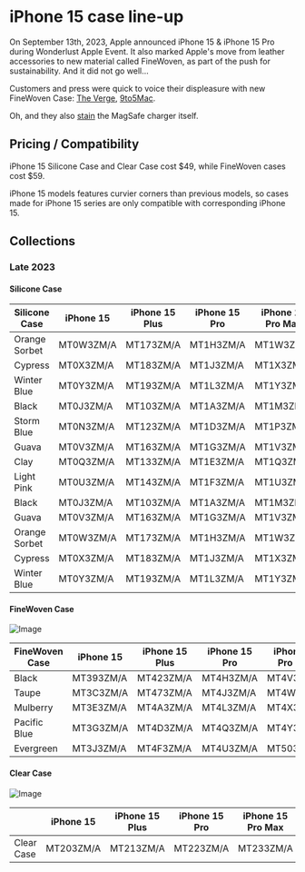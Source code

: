 # iPhone 15 case line-up

On September 13th, 2023, Apple announced iPhone 15 & iPhone 15 Pro during Wonderlust Apple Event. It also marked Apple's move from leather accessories to new material called FineWoven, as part of the push for sustainability. And it did not go well…

Customers and press were quick to voice their displeasure with new FineWoven Case: [The Verge](https://www.theverge.com/2023/9/20/23882255/apple-iphone-15-finewoven-case-wallet-bad), [9to5Mac](https://9to5mac.com/2023/09/25/apple-finewoven-cases-hands-on-terrible/).

Oh, and they also [stain](https://twitter.com/m_rlons/status/1708803532361531430) the MagSafe charger itself.

## Pricing / Compatibility

iPhone 15 Silicone Case and Clear Case cost \$49, while FineWoven cases cost \$59.

iPhone 15 models features curvier corners than previous models, so cases made for iPhone 15 series are only compatible with corresponding iPhone 15.

## Collections

### Late 2023

#### Silicone Case

| Silicone Case | iPhone 15 | iPhone 15 Plus | iPhone 15 Pro | iPhone 15 Pro Max |
| ------------- | --------- | -------------- | ------------- | ----------------- |
| Orange Sorbet | MT0W3ZM/A | MT173ZM/A      | MT1H3ZM/A     | MT1W3ZM/A         |
| Cypress       | MT0X3ZM/A | MT183ZM/A      | MT1J3ZM/A     | MT1X3ZM/A         |
| Winter Blue   | MT0Y3ZM/A | MT193ZM/A      | MT1L3ZM/A     | MT1Y3ZM/A         |
| Black         | MT0J3ZM/A | MT103ZM/A      | MT1A3ZM/A     | MT1M3ZM/A         |
| Storm Blue    | MT0N3ZM/A | MT123ZM/A      | MT1D3ZM/A     | MT1P3ZM/A         |
| Guava         | MT0V3ZM/A | MT163ZM/A      | MT1G3ZM/A     | MT1V3ZM/A         |
| Clay          | MT0Q3ZM/A | MT133ZM/A      | MT1E3ZM/A     | MT1Q3ZM/A         |
| Light Pink    | MT0U3ZM/A | MT143ZM/A      | MT1F3ZM/A     | MT1U3ZM/A         |
| Black         | MT0J3ZM/A | MT103ZM/A      | MT1A3ZM/A     | MT1M3ZM/A         |
| Guava         | MT0V3ZM/A | MT163ZM/A      | MT1G3ZM/A     | MT1V3ZM/A         |
| Orange Sorbet | MT0W3ZM/A | MT173ZM/A      | MT1H3ZM/A     | MT1W3ZM/A         |
| Cypress       | MT0X3ZM/A | MT183ZM/A      | MT1J3ZM/A     | MT1X3ZM/A         |
| Winter Blue   | MT0Y3ZM/A | MT193ZM/A      | MT1L3ZM/A     | MT1Y3ZM/A         |

#### FineWoven Case

![Image](/assets/2023-15-finewoven.jpg)

| FineWoven Case | iPhone 15 | iPhone 15 Plus | iPhone 15 Pro | iPhone 15 Pro Max |
| -------------- | --------- | -------------- | ------------- | ----------------- |
| Black          | MT393ZM/A | MT423ZM/A      | MT4H3ZM/A     | MT4V3ZM/A         |
| Taupe          | MT3C3ZM/A | MT473ZM/A      | MT4J3ZM/A     | MT4W3ZM/A         |
| Mulberry       | MT3E3ZM/A | MT4A3ZM/A      | MT4L3ZM/A     | MT4X3ZM/A         |
| Pacific Blue   | MT3G3ZM/A | MT4D3ZM/A      | MT4Q3ZM/A     | MT4Y3ZM/A         |
| Evergreen      | MT3J3ZM/A | MT4F3ZM/A      | MT4U3ZM/A     | MT503ZM/A         |

#### Clear Case

![Image](/assets/2023-15-clear.jpg)

|            | iPhone 15 | iPhone 15 Plus | iPhone 15 Pro | iPhone 15 Pro Max |
| ---------- | --------- | -------------- | ------------- | ----------------- |
| Clear Case | MT203ZM/A | MT213ZM/A      | MT223ZM/A     | MT233ZM/A         |
